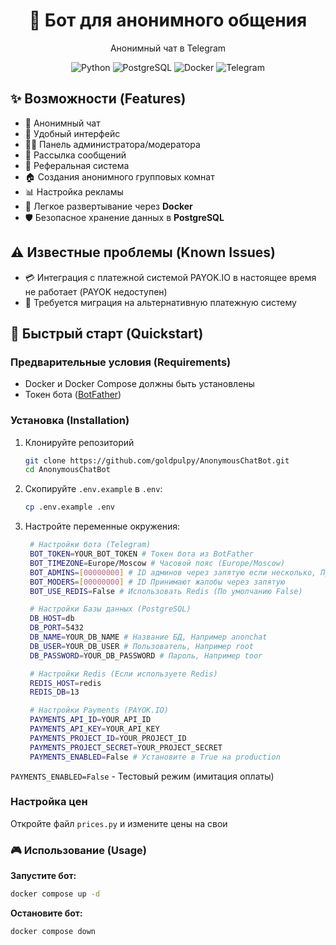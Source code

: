 <div align="center">
  <h1>💬 Бот для анонимного общения</h1>
  <p>Анонимный чат в Telegram</p>

![Python](https://img.shields.io/badge/Python-3.11-blue?logo=python)
![PostgreSQL](https://img.shields.io/badge/PostgreSQL-17-blue?logo=postgresql)
![Docker](https://img.shields.io/badge/Docker-compose-blue?logo=docker)
![Telegram](https://img.shields.io/badge/Telegram-bot-blue?logo=telegram)

</div>

## ✨ Возможности (Features)

- 💬 Анонимный чат
- 📱 Удобный интерфейс
- 👨‍💼 Панель администратора/модератора
- 📨 Рассылка сообщений
- 🤝 Реферальная система
- 🏠 Создания анонимного групповых комнат
- 📊 Настройка рекламы
- 🐳 Легкое развертывание через **Docker**
- 🛡️ Безопасное хранение данных в **PostgreSQL**

## ⚠️ Известные проблемы (Known Issues)

- 💳 Интеграция с платежной системой PAYOK.IO в настоящее время не работает (PAYOK недоступен)
- 🔄 Требуется миграция на альтернативную платежную систему

## 🚀 Быстрый старт (Quickstart)

### Предварительные условия (Requirements)

- Docker и Docker Compose должны быть установлены
- Токен бота ([BotFather](https://t.me/botfather))

### Установка (Installation)

1. Клонируйте репозиторий

   ```bash
   git clone https://github.com/goldpulpy/AnonymousChatBot.git
   cd AnonymousChatBot
   ```

2. Скопируйте `.env.example` в `.env`:
   ```bash
   cp .env.example .env
   ```
3. Настройте переменные окружения:

   ```bash
    # Настройки бота (Telegram)
    BOT_TOKEN=YOUR_BOT_TOKEN # Токен бота из BotFather
    BOT_TIMEZONE=Europe/Moscow # Часовой пояс (Europe/Moscow)
    BOT_ADMINS=[00000000] # ID админов через запятую если несколько, Пример: [000,000]
    BOT_MODERS=[00000000] # ID Принимают жалобы через запятую
    BOT_USE_REDIS=False # Использовать Redis (По умолчанию False)

    # Настройки Базы данных (PostgreSQL)
    DB_HOST=db
    DB_PORT=5432
    DB_NAME=YOUR_DB_NAME # Название БД, Например anonchat
    DB_USER=YOUR_DB_USER # Пользователь, Например root
    DB_PASSWORD=YOUR_DB_PASSWORD # Пароль, Например toor

    # Настройки Redis (Если используете Redis)
    REDIS_HOST=redis
    REDIS_DB=13

    # Настройки Payments (PAYOK.IO)
    PAYMENTS_API_ID=YOUR_API_ID
    PAYMENTS_API_KEY=YOUR_API_KEY
    PAYMENTS_PROJECT_ID=YOUR_PROJECT_ID
    PAYMENTS_PROJECT_SECRET=YOUR_PROJECT_SECRET
    PAYMENTS_ENABLED=False # Установите в True на production
   ```

`PAYMENTS_ENABLED=False` - Тестовый режим (имитация оплаты)

### Настройка цен

Откройте файл `prices.py` и измените цены на свои

### 🎮 Использование (Usage)

**Запустите бот:**

```bash
docker compose up -d
```

**Остановите бот:**

```bash
docker compose down
```
